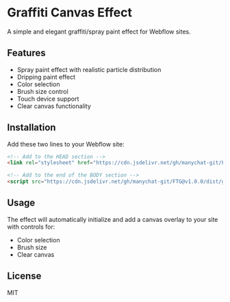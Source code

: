 # Graffiti Canvas Effect

A simple and elegant graffiti/spray paint effect for Webflow sites.

## Features
- Spray paint effect with realistic particle distribution
- Dripping paint effect
- Color selection
- Brush size control
- Touch device support
- Clear canvas functionality

## Installation

Add these two lines to your Webflow site:

```html
<!-- Add to the HEAD section -->
<link rel="stylesheet" href="https://cdn.jsdelivr.net/gh/manychat-git/FTG@v1.0.0/dist/graffiti-canvas.css">

<!-- Add to the end of the BODY section -->
<script src="https://cdn.jsdelivr.net/gh/manychat-git/FTG@v1.0.0/dist/graffiti-canvas.js"></script>
```

## Usage

The effect will automatically initialize and add a canvas overlay to your site with controls for:
- Color selection
- Brush size
- Clear canvas

## License

MIT
